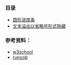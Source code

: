 ### 目录
+ [圆形进度条](https://github.com/Tanglong9344/HTML-CSS/tree/master/Circular-progress-bar)
+ [文本溢出以省略号形式隐藏](https://github.com/Tanglong9344/HTML-CSS/blob/master/overflow-ellipsis.html)

### 参考资料：
+ [w3school](http://www.w3school.com.cn/css/index.asp)
+ [runoob](http://www.runoob.com/css/css-tutorial.html)
